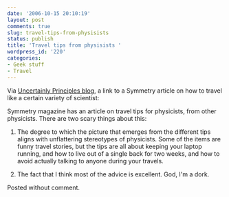 ```yaml
---
date: '2006-10-15 20:10:19'
layout: post
comments: true
slug: travel-tips-from-physisists
status: publish
title: 'Travel tips from physisists '
wordpress_id: '220'
categories:
- Geek stuff
- Travel
---
```



Via [Uncertainly Principles blog](http://scienceblogs.com/principles/2006/10/jetset_nerds.php), a link to a Symmetry article on how to travel like a certain variety of scientist:



> 
Symmetry magazine has an article on travel tips for physicists, from other physicists. There are two scary things about this:

1) The degree to which the picture that emerges from the different tips aligns with unflattering stereotypes of physicists. Some of the items are funny travel stories, but the tips are all about keeping your laptop running, and how to live out of a single back for two weeks, and how to avoid actually talking to anyone during your travels.

2) The fact that I think most of the advice is excellent. God, I'm a dork.




Posted without comment.
